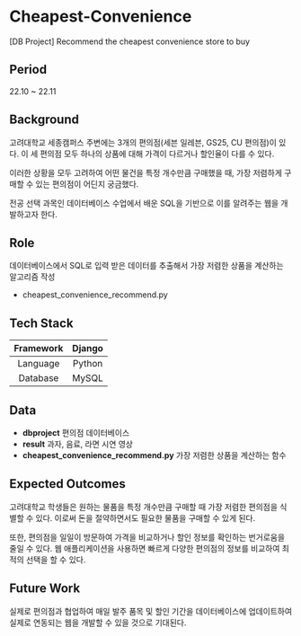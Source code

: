 # Cheapest-Convenience
[DB Project] Recommend the cheapest convenience store to buy

## Period
22.10 ~ 22.11

## Background
고려대학교 세종캠퍼스 주변에는 3개의 편의점(세븐 일레븐, GS25, CU 편의점)이 있다. 이 세 편의점 모두 하나의 상품에 대해 가격이 다르거나 할인율이 다를 수 있다. 

이러한 상황을 모두 고려하여 어떤 물건을 특정 개수만큼 구매했을 때, 가장 저렴하게 구매할 수 있는 편의점이 어딘지 궁금했다.

전공 선택 과목인 데이터베이스 수업에서 배운 SQL을 기반으로 이를 알려주는 웹을 개발하고자 한다.

## Role 
데이터베이스에서 SQL로 입력 받은 데이터를 추출해서 가장 저렴한 상품을 계산하는 알고리즘 작성
  - cheapest_convenience_recommend.py

## Tech Stack
| Framework | Django |
|:---:|:---:|
| Language | Python |
| Database | MySQL |

## Data
- **dbproject** 편의점 데이터베이스
- **result** 과자, 음료, 라면 시연 영상
- **cheapest_convenience_recommend.py** 가장 저렴한 상품을 계산하는 함수 

## Expected Outcomes
고려대학교 학생들은 원하는 물품을 특정 개수만큼 구매할 때 가장 저렴한 편의점을 식별할 수 있다. 이로써 돈을 절약하면서도 필요한 물품을 구매할 수 있게 된다.

또한, 편의점을 일일이 방문하여 가격을 비교하거나 할인 정보를 확인하는 번거로움을 줄일 수 있다. 웹 애플리케이션을 사용하면 빠르게 다양한 편의점의 정보를 비교하여 최적의 선택을 할 수 있다.


## Future Work
실제로 편의점과 협업하여 매일 발주 품목 및 할인 기간을 데이터베이스에 업데이트하여 실제로 연동되는 웹을 개발할 수 있을 것으로 기대된다.

  


